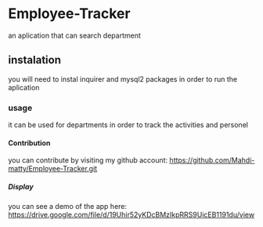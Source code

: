 # Employee-Tracker
an aplication that can search department

## instalation
you will need to instal inquirer and mysql2 packages in order to run the aplication

### usage
it can be used for departments in order to track the activities and personel

#### Contribution
you can contribute by visiting my github account:   https://github.com/Mahdi-matty/Employee-Tracker.git

##### Display
you can see a demo of the app here: https://drive.google.com/file/d/19Uhir52yKDcBMzIkpRRS9UicEB1191du/view